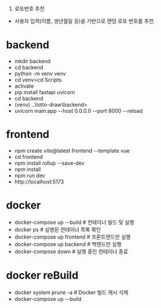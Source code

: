 1. 로또번호 추천
- 사용자 입력(이름, 생년월일 등)을 기반으로 랜덤 로또 번호를 추천.

# backend
- mkdir backend
- cd backend
- python -m venv venv
- cd venv>cd Scripts
- activate
- pip install fastapi uvicorn
- cd backend
- (venv) ..\lotto-draw\backend> 
- uvicorn main:app --host 0.0.0.0 --port 8000 --reload

# frontend
- npm create vite@latest frontend --template vue
- cd frontend
- npm install rollup --save-dev
- npm install
- npm run dev
- http://localhost:5173

# docker
- docker-compose up --build # 컨테이너 빌드 및 실행
- docker ps # 실행된 컨테이너 목록 확인
- docker-compose up frontend  # 프론트엔드만 실행
- docker-compose up backend   # 백엔드만 실행
- docker-compose down # 실행 중인 컨테이너 종료

# docker reBuild
- docker system prune -a # Docker 빌드 캐시 삭제
- docker-compose up --build